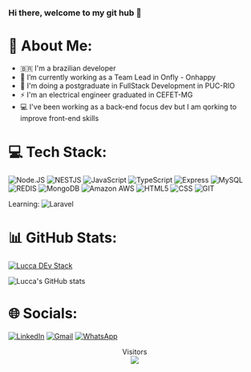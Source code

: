 ### Hi there, welcome to my git hub 👋

# 💫 About Me:
- :brazil: I'm a brazilian developer
- 🔭 I’m currently working as a Team Lead in Onfly - Onhappy
- 🌱 I'm doing a postgraduate in FullStack Development in PUC-RIO
- ⚡ I'm an electrical engineer graduated in CEFET-MG
- :computer: I've been working as a back-end focus dev but I am qorking to improve front-end skills


# 💻 Tech Stack:
![Node.JS](https://img.shields.io/badge/Node.js-43853D?style=for-the-badge&logo=node.js&logoColor=white) ![NESTJS](https://img.shields.io/badge/NESTJS-7A0C00?style=for-the-badge&logo=NESTJS&logoColor=red) ![JavaScript](https://img.shields.io/badge/JavaScript-F7DF1E?style=for-the-badge&logo=javascript&logoColor=black) ![TypeScript](https://img.shields.io/badge/TypeScript-007ACC?style=for-the-badge&logo=typescript&logoColor=white) ![Express](https://img.shields.io/badge/Express.js-404D59?style=for-the-badge) ![MySQL](https://img.shields.io/badge/MySQL-00000F?style=for-the-badge&logo=mysql&logoColor=white) ![REDIS](https://img.shields.io/badge/REDIS-7A0C00?style=for-the-badge&logo=REDIS&logoColor=red) ![MongoDB](https://img.shields.io/badge/MongoDB-4EA94B?style=for-the-badge&logo=mongodb&logoColor=white) 	![Amazon AWS](https://img.shields.io/badge/Amazon_AWS-232F3E?style=for-the-badge&logo=amazon-aws&logoColor=white)  ![HTML5](https://img.shields.io/badge/HTML5-E34F26?style=for-the-badge&logo=html5&logoColor=white) ![CSS](https://img.shields.io/badge/CSS-3C99DC?&style=for-the-badge&logo=css3&logoColor=white) ![GIT](https://img.shields.io/badge/Git-E34F26?style=for-the-badge&logo=git&logoColor=white)

Learning:
![Laravel](https://img.shields.io/badge/laravel-%23FF2D20.svg?style=for-the-badge&logo=laravel&logoColor=white)

# 📊 GitHub Stats:

[![Lucca DEv Stack](https://github-readme-stats.vercel.app/api/top-langs/?username=LuccaRomanelli&layout=compact&theme=dark)](https://github.com/LuccaRomanelli/github-readme-stats)

![Lucca's GitHub stats](https://github-readme-stats.vercel.app/api?username=LuccaRomanelli&show_icons=true&theme=dark)

# 🌐 Socials:
[![LinkedIn](https://img.shields.io/badge/LinkedIn-%230077B5.svg?logo=linkedin&logoColor=white)](https://www.linkedin.com/in/lucca-romanelli/?locale=en_US) 
[![Gmail](https://img.shields.io/badge/GMAIL-BB001B?logo=gmail&logoColor=white)](mailto:ldpromanelli@gmail.com) 
[![WhatsApp](https://img.shields.io/badge/Whatsapp-4FCE5D?logo=whatsapp&logoColor=white)](https://api.whatsapp.com/send/?phone=5531988811112&text=Teste&type=phone_number&app_absent=0) 

<p align="center"> 
  Visitors<br>
  <img src="https://profile-counter.glitch.me/LuccaRomanelli/count.svg" />
</p>

<!--
**LuccaRomanelli/LuccaRomanelli** is a ✨ _special_ ✨ repository because its `README.md` (this file) appears on your GitHub profile.

Here are some ideas to get you started:

- 🔭 I’m currently working on ...
- 🌱 I’m currently learning ...
- 👯 I’m looking to collaborate on ...
- 🤔 I’m looking for help with ...
- 💬 Ask me about ...
- 📫 How to reach me: ...
- 😄 Pronouns: ...
- ⚡ Fun fact: ...
-->
